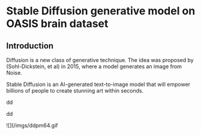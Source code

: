 # Stable Diffusion generative model on OASIS brain dataset

## Introduction

Diffusion is a new class of generative technique. The idea was proposed by (Sohl-Dickstein, et al) in 2015, where  a model generates an image from Noise.

Stable Diffusion is an AI-generated text-to-image model that will empower billions of people to create stunning art within seconds.

dd

dd

![](/imgs/ddpm64.gif